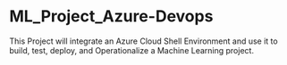 # ML_Project_Azure-Devops
This Project will integrate an Azure Cloud Shell Environment and use it to build, test, deploy, and Operationalize a Machine Learning project.

